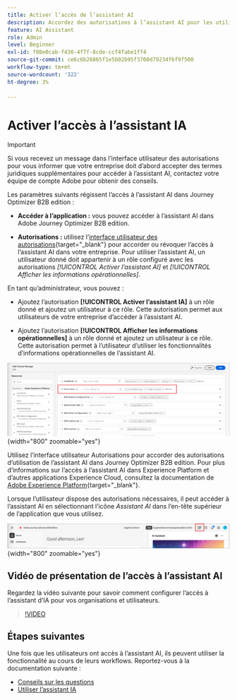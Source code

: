 ```yaml
---
title: Activer l’accès de l’assistant AI
description: Accordez des autorisations à l’assistant AI pour les utilisateurs via l’interface utilisateur Autorisations afin d’activer l’accès dans Journey Optimizer B2B edition.
feature: AI Assistant
role: Admin
level: Beginner
exl-id: f08e0cab-f430-4f7f-8cde-ccf4fabe1ff4
source-git-commit: ce6c6b26865f1e5b02b95f3700d79234fbf9f500
workflow-type: tm+mt
source-wordcount: '322'
ht-degree: 3%

---
```


# Activer l’accès à l’assistant IA

>[!IMPORTANT]
>
>Si vous recevez un message dans l’interface utilisateur des autorisations pour vous informer que votre entreprise doit d’abord accepter des termes juridiques supplémentaires pour accéder à l’assistant AI, contactez votre équipe de compte Adobe pour obtenir des conseils.

Les paramètres suivants régissent l’accès à l’assistant AI dans Journey Optimizer B2B edition :

* **Accéder à l’application :** vous pouvez accéder à l’assistant AI dans Adobe Journey Optimizer B2B edition.

* **Autorisations :** utilisez l’[interface utilisateur des autorisations](https://experienceleague.adobe.com/fr/docs/experience-platform/access-control/abac/permissions-ui/permissions){target="_blank"} pour accorder ou révoquer l’accès à l’assistant AI dans votre entreprise. Pour utiliser l’assistant AI, un utilisateur donné doit appartenir à un rôle configuré avec les autorisations _[!UICONTROL Activer l’assistant AI]_ et _[!UICONTROL Afficher les informations opérationnelles]_.

En tant qu’administrateur, vous pouvez :

* Ajoutez l’autorisation **[!UICONTROL Activer l’assistant IA]** à un rôle donné et ajoutez un utilisateur à ce rôle. Cette autorisation permet aux utilisateurs de votre entreprise d’accéder à l’assistant AI.

* Ajoutez l’autorisation **[!UICONTROL Afficher les informations opérationnelles]** à un rôle donné et ajoutez un utilisateur à ce rôle. Cette autorisation permet à l’utilisateur d’utiliser les fonctionnalités d’informations opérationnelles de l’assistant AI.

![Attribuer des autorisations à l’assistant AI](./assets/ai-assistant-permissions.png){width="800" zoomable="yes"}

Utilisez l’interface utilisateur Autorisations pour accorder des autorisations d’utilisation de l’assistant AI dans Journey Optimizer B2B edition. Pour plus d’informations sur l’accès à l’assistant AI dans Experience Platform et d’autres applications Experience Cloud, consultez la documentation de [Adobe Experience Platform](https://experienceleague.adobe.com/fr/docs/experience-platform/ai-assistant/access){target="_blank"}.

Lorsque l’utilisateur dispose des autorisations nécessaires, il peut accéder à l’assistant AI en sélectionnant l’icône _Assistant AI_ dans l’en-tête supérieur de l’application que vous utilisez.

![Icône Assistant AI dans l’en-tête de l’application](./assets/ai-assistant-icon-header.png){width="800" zoomable="yes"}

## Vidéo de présentation de l’accès à l’assistant AI

Regardez la vidéo suivante pour savoir comment configurer l’accès à l’assistant d’IA pour vos organisations et utilisateurs.

>[!VIDEO](https://video.tv.adobe.com/v/3475921/?captions=fre_fr&learn=on)

## Étapes suivantes

Une fois que les utilisateurs ont accès à l’assistant AI, ils peuvent utiliser la fonctionnalité au cours de leurs workflows. Reportez-vous à la documentation suivante :

* [Conseils sur les questions](./question-guidance.md)
* [Utiliser l’assistant IA](./use-ai-assistant.md)
